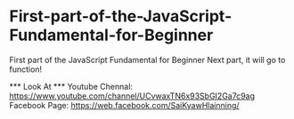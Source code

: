 # First-part-of-the-JavaScript-Fundamental-for-Beginner
First part of the JavaScript Fundamental for Beginner
Next part, it will go to function!

*** Look At ***
Youtube Chennal: https://www.youtube.com/channel/UCvwaxTN6x93SbGI2Ga7c9ag
Facebook Page: https://web.facebook.com/SaiKyawHlainning/

